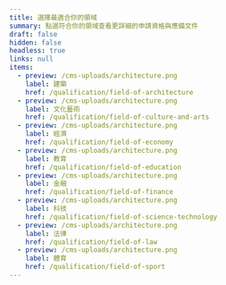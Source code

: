 ```yaml
---
title: 選擇最適合你的領域
summary: 點選符合你的領域查看更詳細的申請資格與應備文件
draft: false
hidden: false
headless: true
links: null
items:
  - preview: /cms-uploads/architecture.png
    label: 建築
    href: /qualification/field-of-architecture
  - preview: /cms-uploads/architecture.png
    label: 文化藝術
    href: /qualification/field-of-culture-and-arts
  - preview: /cms-uploads/architecture.png
    label: 經濟
    href: /qualification/field-of-economy
  - preview: /cms-uploads/architecture.png
    label: 教育
    href: /qualification/field-of-education
  - preview: /cms-uploads/architecture.png
    label: 金融
    href: /qualification/field-of-finance
  - preview: /cms-uploads/architecture.png
    label: 科技
    href: /qualification/field-of-science-technology
  - preview: /cms-uploads/architecture.png
    label: 法律
    href: /qualification/field-of-law
  - preview: /cms-uploads/architecture.png
    label: 體育
    href: /qualification/field-of-sport
---
```

<!-- This text is never used -->
